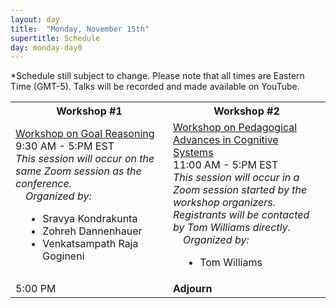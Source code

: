 ```yaml
---
layout: day
title:  "Monday, November 15th"
supertitle: Schedule
day: monday-day0
---
```


*Schedule still subject to change. Please note that all times are Eastern Time (GMT-5). Talks will be recorded
and made available on YouTube. 
<!-- You can watch the 
     [recorded talks](https://www.youtube.com/playlist?list=PL-1wKlUbAzGTjZjLcOduALuoZ3aupVSqe) for this day.  (FIX LINK) -->

<table style="width:100%">
<tr>
<th style="width:50%"> Workshop #1 </th><th> Workshop #2 </th>
</tr>
<tr>
<td><a
href="https://sravya-kondrakunta.github.io/9thGoal-Reasoning-Workshop/index.html">Workshop
on Goal Reasoning</a><br>
 <span class="schedtime"> 9:30 AM - 5:PM EST </span><br>
<i>This session will occur on the same Zoom session as the conference.</i>
<div style="margin-left: 1em">
<i> Organized by:</i>
<ul>
<li>Sravya Kondrakunta</li>
<li>Zohreh Dannenhauer</li>
<li>Venkatsampath Raja Gogineni</li>
</ul>
</div>
</td>
<td><a href="https://sites.google.com/view/pacs-2021">Workshop on Pedagogical Advances in Cognitive Systems</a><br>
 <span class="schedtime"> 11:00 AM - 5:PM EST </span><br>
<i>This session will occur in a Zoom session started by the workshop
organizers. Registrants will be contacted by Tom Williams directly.</i>


<div style="margin-left: 1em">
<i> Organized by:</i>
<ul>
<li>Tom Williams </li>
</ul>
</div>
</td>
</tr>

<tr>
  <td> <span class="schedtime"> 5:00 PM </span></td>
  <td>  <b> Adjourn </b> </td>
</tr>

</table>
